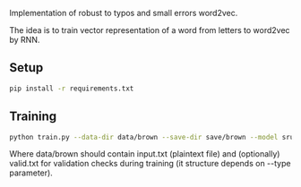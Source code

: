 Implementation of robust to typos and small errors word2vec.

The idea is to train vector representation of a word from letters to word2vec by RNN.

## Setup
```bash
pip install -r requirements.txt
```

## Training
```bash
python train.py --data-dir data/brown --save-dir save/brown --model sru
```
Where data/brown should contain input.txt (plaintext file) and (optionally) valid.txt for validation checks during training
(it structure depends on --type parameter).

